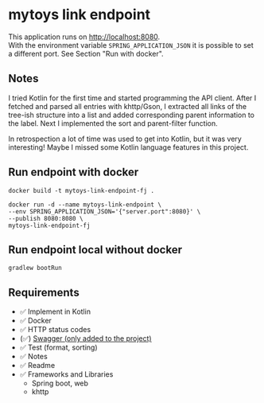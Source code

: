 # mytoys link endpoint

This application runs on [http://localhost:8080](http://localhost:8080).  
With the environment variable `SPRING_APPLICATION_JSON` it is possible to set a different port. See Section "Run with docker".

## Notes

I tried Kotlin for the first time and started programming the API client. After I fetched and parsed all entries with khttp/Gson, 
I extracted all links of the tree-ish structure into a list and added corresponding parent information to the label.
Next I implemented the sort and parent-filter function.

In retrospection a lot of time was used to get into Kotlin, but it was very interesting!
Maybe I missed some Kotlin language features in this project.

## Run endpoint with docker

```
docker build -t mytoys-link-endpoint-fj .

docker run -d --name mytoys-link-endpoint \
--env SPRING_APPLICATION_JSON='{"server.port":8080}' \
--publish 8080:8080 \
mytoys-link-endpoint-fj
```

## Run endpoint local without docker

```
gradlew bootRun
```

## Requirements

* ✅  Implement in Kotlin
* ✅ Docker
* ✅ HTTP status codes
* (✅) [Swagger (only added to the project)](http://localhost:8080/swagger-ui.html)
* ✅ Test (format, sorting)
* ✅ Notes
* ✅ Readme
* ✅ Frameworks and Libraries
    * Spring boot, web
    * khttp

